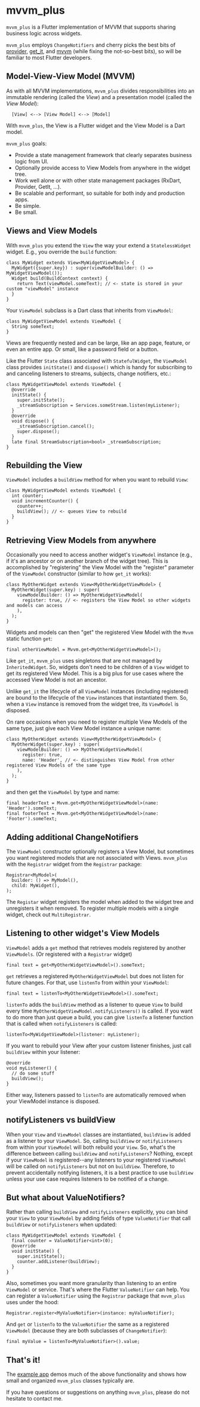# mvvm_plus

`mvvm_plus` is a Flutter implementation of MVVM that supports sharing business logic across widgets.

`mvvm_plus` employs `ChangeNotifiers` and cherry picks the best bits of [provider](https://pub.dev/packages/provider), [get_it](https://pub.dev/packages/get_it), and [mvvm](https://pub.dev/packages/mvvm) (while fixing the not-so-best bits), so will be familiar to most Flutter developers.

## Model-View-View Model (MVVM)

As with all MVVM implementations, `mvvm_plus` divides responsibilities into an immutable rendering (called the *View*) and a presentation model (called the *View Model*):

      [View] <--> [View Model] <--> [Model]

With `mvvm_plus`, the View is a Flutter widget and the View Model is a Dart model. 

`mvvm_plus` goals:
- Provide a state management framework that clearly separates business logic from UI.
- Optionally provide access to View Models from anywhere in the widget tree.
- Work well alone or with other state management packages (RxDart, Provider, GetIt, ...).
- Be scalable and performant, so suitable for both indy and production apps.
- Be simple.
- Be small.

## Views and View Models

With `mvvm_plus` you extend the `View` the way your extend a `StatelessWidget` widget. E.g., you override the `build` function:

    class MyWidget extends View<MyWidgetViewModel> {
      MyWidget({super.key}) : super(viewModelBuilder: () => MyWidgetViewModel());
      Widget build(BuildContext context) {
        return Text(viewModel.someText); // <- state is stored in your custom "viewModel" instance
      }
    }

Your `ViewModel` subclass is a Dart class that inherits from `ViewModel`:

    class MyWidgetViewModel extends ViewModel {
      String someText;
    }

Views are frequently nested and can be large, like an app page, feature, or even an entire app. Or small, like a password field or a button.

Like the Flutter `State` class associated with `StatefulWidget`, the `ViewModel` class provides `initState()` and `dispose()` which is handy for subscribing to and canceling listeners to streams, subjects, change notifiers, etc.:

    class MyWidgetViewModel extends ViewModel {
      @override
      initState() {
        super.initState();
        _streamSubscription = Services.someStream.listen(myListener);
      }
      @override
      void dispose() {
        _streamSubscription.cancel();
        super.dispose();
      }
      late final StreamSubscription<bool> _streamSubscription;
    }

## Rebuilding the View

`ViewModel` includes a `buildView` method for when you want to rebuild `View`:

    class MyWidgetViewModel extends ViewModel {
      int counter;
      void incrementCounter() {
        counter++;
        buildView(); // <- queues View to rebuild
      }
    }

## Retrieving View Models from anywhere

Occasionally you need to access another widget's `ViewModel` instance (e.g., if it's an ancestor or on another branch of the widget tree). This is accomplished by "registering" the View Model with the "register" parameter of the `ViewModel` constructor (similar to how `get_it` works):

    class MyOtherWidget extends View<MyOtherWidgetViewModel> {
      MyOtherWidget(super.key) : super(
        viewModelBuilder: () => MyOtherWidgetViewModel(
          register: true, // <- registers the View Model so other widgets and models can access
        ),
      );
    }

Widgets and models can then "get" the registered View Model with the `Mvvm` static function `get`:

    final otherViewModel = Mvvm.get<MyOtherWidgetViewModel>();

Like `get_it`, `mvvm_plus` uses singletons that are not managed by `InheritedWidget`. So, widgets don't need to be children of a `View` widget to get its registered View Model. This is a big plus for use cases where the accessed View Model is not an ancestor.

Unlike `get_it` the lifecycle of all `ViewModel` instances (including registered) are bound to the lifecycle of the `View` instances that instantiated them. So, when a `View` instance is removed from the widget tree, its `ViewModel` is disposed.

On rare occasions when you need to register multiple View Models of the same type, just give each View Model instance a unique name:

    class MyOtherWidget extends View<MyOtherWidgetViewModel> {
      MyOtherWidget(super.key) : super(
        viewModelBuilder: () => MyOtherWidgetViewModel(
          register: true,
          name: 'Header', // <- distinguishes View Model from other registered View Models of the same type
        ),
      );
    }

and then get the `ViewModel` by type and name:

    final headerText = Mvvm.get<MyOtherWidgetViewModel>(name: 'Header').someText;
    final footerText = Mvvm.get<MyOtherWidgetViewModel>(name: 'Footer').someText;

## Adding additional ChangeNotifiers 

The `ViewModel` constructor optionally registers a View Model, but sometimes you want registered models that are not associated with Views. `mvvm_plus` with the `Registrar` widget from the `Registrar` package:

    Registrar<MyModel>(
      builder: () => MyModel(),
      child: MyWidget(),
    );

The `Registar` widget registers the model when added to the widget tree and unregisters it when removed. To register multiple models with a single widget, check out `MultiRegistrar`.

## Listening to other widget's View Models

`ViewModel` adds a `get` method that retrieves models registered by another `ViewModels`. (Or registered with a `Registrar` widget)

    final text = get<MyOtherWidgetViewModel>().someText;

`get` retrieves a registered `MyOtherWidgetViewModel` but does not listen for future changes. For that, use `listenTo` from within your `ViewModel`:

    final text = listenTo<MyOtherWidgetViewModel>().someText;

`listenTo` adds the `buildView` method as a listener to queue `View` to build every time `MyOtherWidgetViewModel.notifyListeners()` is called. If you want to do more than just queue a build, you can give `listenTo` a listener function that is called when `notifyListeners` is called:

    listenTo<MyWidgetViewModel>(listener: myListener);

If you want to rebuild your View after your custom listener finishes, just call `buildView` within your listener:

    @override
    void myListener() {
      // do some stuff
      buildView(); 
    }

Either way, listeners passed to `listenTo` are automatically removed when your ViewModel instance is disposed.

## notifyListeners vs buildView

When your `View` and `ViewModel` classes are instantiated, `buildView` is added as a listener to your `ViewModel`. So, calling `buildView` or `notifyListeners` from within your `ViewModel` will both rebuild your `View`. So, what's the difference between calling `buildView` and `notifyListeners`? Nothing, except if your `ViewModel` is registered--any listeners to your registered `ViewModel` will be called on `notifyListeners` but not on `buildView`. Therefore, to prevent accidentally notifying listeners, it is a best practice to use `buildView` unless your use case requires listeners to be notified of a change.

## But what about ValueNotifiers?

Rather than calling `buildView` and `notifyListeners` explicitly, you can bind your `View` to your `ViewModel` by adding fields of type `ValueNotifier` that call `buildView` or `notifyListeners` when updated:

    class MyWidgetViewModel extends ViewModel {
      final counter = ValueNotifier<int>(0);
      @override
      void initState() {
        super.initState();
        counter.addListener(buildView);
      }
    }

Also, sometimes you want more granularity than listening to an entire `ViewModel` or service. That's where the Flutter `ValueNotifier` can help. You can register a `ValueNotifier` using the `Registrar` package that `mvvm_plus` uses under the hood:

    Registrar.register<MyValueNotifier>(instance: myValueNotifier);

And `get` or `listenTo` to the `ValueNotifier` the same as a registered `ViewModel` (because they are both subclasses of `ChangeNotifier`):

    final myValue = listenTo<MyValueNotifier>().value;

## That's it! 

The [example app](https://github.com/buttonsrtoys/view/tree/main/example) demos much of the above functionality and shows how small and organized `mvvm_plus` classes typically are.

If you have questions or suggestions on anything `mvvm_plus`, please do not hesitate to contact me.